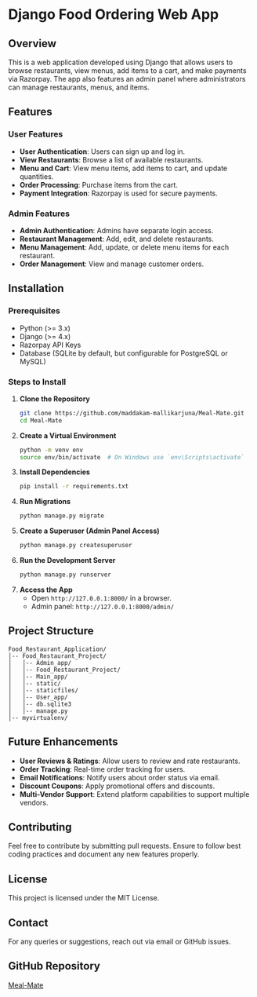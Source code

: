 # Django Food Ordering Web App

## Overview
This is a web application developed using Django that allows users to browse restaurants, view menus, add items to a cart, and make payments via Razorpay. The app also features an admin panel where administrators can manage restaurants, menus, and items.

## Features

### User Features
- **User Authentication**: Users can sign up and log in.
- **View Restaurants**: Browse a list of available restaurants.
- **Menu and Cart**: View menu items, add items to cart, and update quantities.
- **Order Processing**: Purchase items from the cart.
- **Payment Integration**: Razorpay is used for secure payments.

### Admin Features
- **Admin Authentication**: Admins have separate login access.
- **Restaurant Management**: Add, edit, and delete restaurants.
- **Menu Management**: Add, update, or delete menu items for each restaurant.
- **Order Management**: View and manage customer orders.

## Installation

### Prerequisites
- Python (>= 3.x)
- Django (>= 4.x)
- Razorpay API Keys
- Database (SQLite by default, but configurable for PostgreSQL or MySQL)

### Steps to Install
1. **Clone the Repository**
   ```bash
   git clone https://github.com/maddakam-mallikarjuna/Meal-Mate.git
   cd Meal-Mate
   ```
2. **Create a Virtual Environment**
   ```bash
   python -m venv env
   source env/bin/activate  # On Windows use `env\Scripts\activate`
   ```
3. **Install Dependencies**
   ```bash
   pip install -r requirements.txt
   ```
4. **Run Migrations**
   ```bash
   python manage.py migrate
   ```
5. **Create a Superuser (Admin Panel Access)**
   ```bash
   python manage.py createsuperuser
   ```
6. **Run the Development Server**
   ```bash
   python manage.py runserver
   ```
7. **Access the App**
   - Open `http://127.0.0.1:8000/` in a browser.
   - Admin panel: `http://127.0.0.1:8000/admin/`

## Project Structure
```
Food_Restaurant_Application/
│-- Food_Restaurant_Project/
│   │-- Admin_app/
│   │-- Food_Restaurant_Project/
│   │-- Main_app/
│   │-- static/
│   │-- staticfiles/
│   │-- User_app/
│   │-- db.sqlite3
│   │-- manage.py
│-- myvirtualenv/
```

## Future Enhancements
- **User Reviews & Ratings**: Allow users to review and rate restaurants.
- **Order Tracking**: Real-time order tracking for users.
- **Email Notifications**: Notify users about order status via email.
- **Discount Coupons**: Apply promotional offers and discounts.
- **Multi-Vendor Support**: Extend platform capabilities to support multiple vendors.

## Contributing
Feel free to contribute by submitting pull requests. Ensure to follow best coding practices and document any new features properly.

## License
This project is licensed under the MIT License.

## Contact
For any queries or suggestions, reach out via email or GitHub issues.

## GitHub Repository
[Meal-Mate](https://github.com/Arjun-0608/Meal-Mate)

